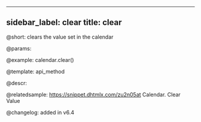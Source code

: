 
---
sidebar_label: clear
title: clear
---          

@short: clears the value set in the calendar


@params:


@example:
calendar.clear()



@template: api_method



@descr:



@relatedsample: https://snippet.dhtmlx.com/zu2n05at	Calendar. Clear Value




@changelog: added in v6.4


